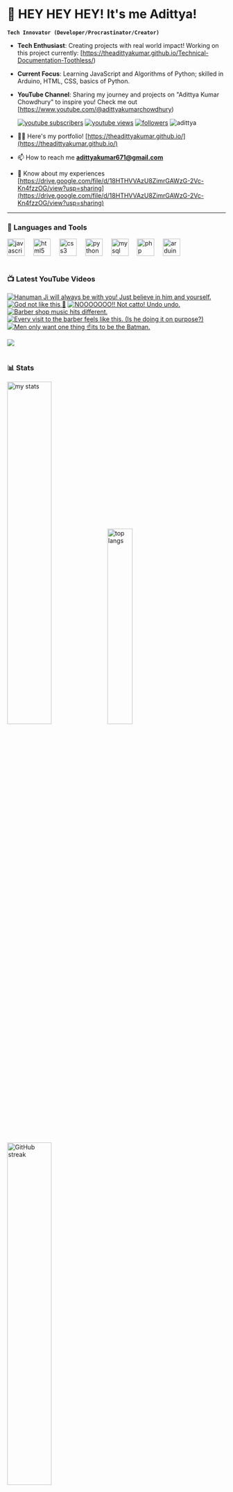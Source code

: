 # 👑 HEY HEY HEY! It's me Adittya!

**`Tech Innovator (Developer/Procrastinator/Creator)`**

- **Tech Enthusiast**: Creating projects with real world impact! Working on this project currently: [https://theadittyakumar.github.io/Technical-Documentation-Toothless/)
- **Current Focus**: Learning JavaScript and Algorithms of Python; skilled in Arduino, HTML, CSS, basics of Python.
- **YouTube Channel**: Sharing my journey and projects on "Adittya Kumar Chowdhury" to inspire you! Check me out [https://www.youtube.com/@adittyakumarchowdhury) 

   <p align="left">
      <a href="https://www.youtube.com/channel/UCu68HfYtlcXFI7kNhnSdspA?sub_confirmation=1">
         <img alt="youtube subscribers" title="Subscribe to my YouTube channel" src="https://custom-icon-badges.demolab.com/youtube/channel/subscribers/UCu68HfYtlcXFI7kNhnSdspA?color=%23E05D44&label=SUBSCRIBE&logo=video&logoColor=white&style=for-the-badge&labelColor=CE4630"/></a> 
      <a href="https://www.youtube.com/c/adittyakumarchowdhury">
         <img alt="youtube views" title="YouTube views" src="https://custom-icon-badges.demolab.com/youtube/channel/views/UCu68HfYtlcXFI7kNhnSdspA?color=%23E1AD0E&logo=eye&logoColor=white&style=for-the-badge&labelColor=C79600"/></a> 
      <a href="https://github.com/TheAdittyaKumar?tab=followers">
         <img alt="followers" title="Follow me on Github" src="https://custom-icon-badges.demolab.com/github/followers/TheAdittyaKumar?color=236ad3&labelColor=1155ba&style=for-the-badge&logo=person-add&label=Follow&logoColor=white"/></a>
      <img src="https://komarev.com/ghpvc/?username=TheAdittyaKumar&label=Profile%20views&color=0e75b6&style=flat" alt="adittya" />
   </p>


- 👨‍💻 Here's my portfolio! [https://theadittyakumar.github.io/](https://theadittyakumar.github.io/)

- 📫 How to reach me **adittyakumar671@gmail.com**

- 📄 Know about my experiences [https://drive.google.com/file/d/18HTHVVAzU8ZimrGAWzG-2Vc-Kn4fzzOG/view?usp=sharing](https://drive.google.com/file/d/18HTHVVAzU8ZimrGAWzG-2Vc-Kn4fzzOG/view?usp=sharing)

---

### 🧰 Languages and Tools

<div align="left">
  <img src="https://cdn.jsdelivr.net/gh/devicons/devicon/icons/javascript/javascript-original.svg" height="40" alt="javascript logo"  />
  <img width="12" />
  <img src="https://cdn.jsdelivr.net/gh/devicons/devicon/icons/html5/html5-original.svg" height="40" alt="html5 logo"  />
  <img width="12" />
  <img src="https://cdn.jsdelivr.net/gh/devicons/devicon/icons/css3/css3-original.svg" height="40" alt="css3 logo"  />
  <img width="12" />
  <img src="https://cdn.jsdelivr.net/gh/devicons/devicon/icons/python/python-original.svg" height="40" alt="python logo"  />
  <img width="12" />
  <img src="https://cdn.jsdelivr.net/gh/devicons/devicon/icons/mysql/mysql-original.svg" height="40" alt="mysql logo"  />
  <img width="12" />
  <img src="https://cdn.jsdelivr.net/gh/devicons/devicon/icons/php/php-original.svg" height="40" alt="php logo"  />
  <img width="12" />
  <img src="https://cdn.jsdelivr.net/gh/devicons/devicon/icons/arduino/arduino-original.svg" height="40" alt="arduino logo"  />
</div>


#

### 📺 Latest YouTube Videos

<!-- BEGIN YOUTUBE-CARDS -->
[![Hanuman Ji will always be with you! Just believe in him and yourself.](https://ytcards.demolab.com/?id=8BeDG-S2UOQ&title=Hanuman+Ji+will+always+be+with+you%21+Just+believe+in+him+and+yourself.&lang=en&timestamp=1744913663&background_color=%230d1117&title_color=%23ffffff&stats_color=%23dedede&max_title_lines=1&width=250&border_radius=5 "Hanuman Ji will always be with you! Just believe in him and yourself.")](https://www.youtube.com/watch?v=8BeDG-S2UOQ)
[![God not like this 🙏](https://ytcards.demolab.com/?id=hbAubnNRZSY&title=God+not+like+this+%F0%9F%99%8F&lang=en&timestamp=1744909845&background_color=%230d1117&title_color=%23ffffff&stats_color=%23dedede&max_title_lines=1&width=250&border_radius=5 "God not like this 🙏")](https://www.youtube.com/watch?v=hbAubnNRZSY)
[![NOOOOOOO!! Not catto! Undo undo.](https://ytcards.demolab.com/?id=vpk8DDZ8TG0&title=NOOOOOOO%21%21+Not+catto%21+Undo+undo.&lang=en&timestamp=1744901074&background_color=%230d1117&title_color=%23ffffff&stats_color=%23dedede&max_title_lines=1&width=250&border_radius=5 "NOOOOOOO!! Not catto! Undo undo.")](https://www.youtube.com/watch?v=vpk8DDZ8TG0)
[![Barber shop music hits different.](https://ytcards.demolab.com/?id=UIbtVFy-Tz4&title=Barber+shop+music+hits+different.&lang=en&timestamp=1744878122&background_color=%230d1117&title_color=%23ffffff&stats_color=%23dedede&max_title_lines=1&width=250&border_radius=5 "Barber shop music hits different.")](https://www.youtube.com/watch?v=UIbtVFy-Tz4)
[![Every visit to the barber feels like this. (Is he doing it on purpose?)](https://ytcards.demolab.com/?id=NSHzkWV9OiI&title=Every+visit+to+the+barber+feels+like+this.+%28Is+he+doing+it+on+purpose%3F%29&lang=en&timestamp=1744873733&background_color=%230d1117&title_color=%23ffffff&stats_color=%23dedede&max_title_lines=1&width=250&border_radius=5 "Every visit to the barber feels like this. (Is he doing it on purpose?)")](https://www.youtube.com/watch?v=NSHzkWV9OiI)
[![Men only want one thing ☝️its to be the Batman.](https://ytcards.demolab.com/?id=uMpnkgpt03Q&title=Men+only+want+one+thing+%E2%98%9D%EF%B8%8Fits+to+be+the+Batman.&lang=en&timestamp=1744848670&background_color=%230d1117&title_color=%23ffffff&stats_color=%23dedede&max_title_lines=1&width=250&border_radius=5 "Men only want one thing ☝️its to be the Batman.")](https://www.youtube.com/watch?v=uMpnkgpt03Q)
<!-- END YOUTUBE-CARDS -->

[<img src="https://custom-icon-badges.demolab.com/badge/-Subscribe%20For%20More-red?style=for-the-badge&logo=video&logoColor=white"/>](https://www.youtube.com/channel/UCu68HfYtlcXFI7kNhnSdspA?sub_confirmation=1)

#

### 📊 Stats

<div align="left">
  <img alt="my stats" width="45%" src="https://github-readme-stats.vercel.app/api?username=TheAdittyaKumar&show_icons=true&hide_border=true&theme=vision-friendly-dark" />
  <img alt="top langs" width="34%" src="https://github-readme-stats.vercel.app/api/top-langs/?username=TheAdittyaKumar&layout=compact&hide_border=true&theme=vision-friendly-dark" />
  <img alt="GitHub streak" width="45%" src="https://github-readme-streak-stats.herokuapp.com/?user=TheAdittyaKumar&theme=vision-friendly-dark&hide_border=true" />

</div>



<!-- ![GitHub Streak](https://streak-stats.demolab.com?user=TheAdittyaKumar&theme=swift&border_radius=4.5) -->
#

